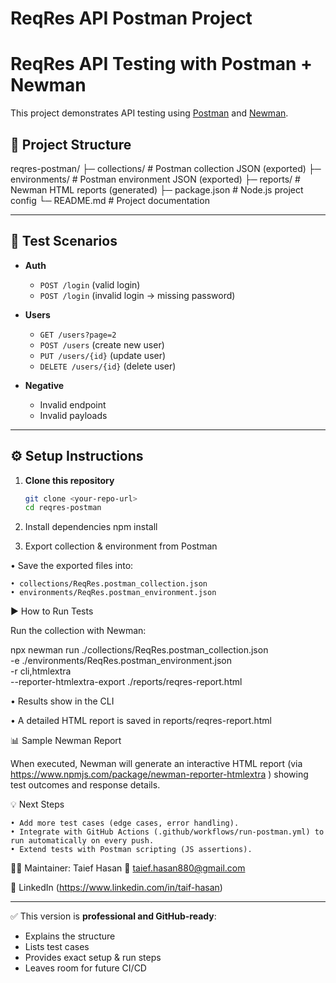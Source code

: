 # ReqRes API Postman Project

# ReqRes API Testing with Postman + Newman

This project demonstrates API testing using [Postman](https://www.postman.com/) and [Newman](https://github.com/postmanlabs/newman).

## 📂 Project Structure

reqres-postman/
├─ collections/ # Postman collection JSON (exported)
├─ environments/ # Postman environment JSON (exported)
├─ reports/ # Newman HTML reports (generated)
├─ package.json # Node.js project config
└─ README.md # Project documentation


---

## 🧪 Test Scenarios

- **Auth**
  - `POST /login` (valid login)
  - `POST /login` (invalid login → missing password)

- **Users**
  - `GET /users?page=2`
  - `POST /users` (create new user)
  - `PUT /users/{id}` (update user)
  - `DELETE /users/{id}` (delete user)

- **Negative**
  - Invalid endpoint
  - Invalid payloads

---

## ⚙️ Setup Instructions

1. **Clone this repository**
   ```bash
   git clone <your-repo-url>
   cd reqres-postman
   
2. Install dependencies
	npm install
	
3. Export collection & environment from Postman

• Save the exported files into:

	• collections/ReqRes.postman_collection.json
	• environments/ReqRes.postman_environment.json
	
▶️ How to Run Tests

Run the collection with Newman:

npx newman run ./collections/ReqRes.postman_collection.json \
  -e ./environments/ReqRes.postman_environment.json \
  -r cli,htmlextra \
  --reporter-htmlextra-export ./reports/reqres-report.html
  
  • Results show in the CLI

  • A detailed HTML report is saved in reports/reqres-report.html
  
 📊 Sample Newman Report

When executed, Newman will generate an interactive HTML report (via https://www.npmjs.com/package/newman-reporter-htmlextra
) showing test outcomes and response details.

💡 Next Steps

	• Add more test cases (edge cases, error handling).
	• Integrate with GitHub Actions (.github/workflows/run-postman.yml) to run automatically on every push.
	• Extend tests with Postman scripting (JS assertions).
	
👨‍💻 Maintainer: Taief Hasan
📧 taief.hasan880@gmail.com

🔗 LinkedIn (https://www.linkedin.com/in/taif-hasan)


---

✅ This version is **professional and GitHub-ready**:  
- Explains the structure  
- Lists test cases  
- Provides exact setup & run steps  
- Leaves room for future CI/CD  





